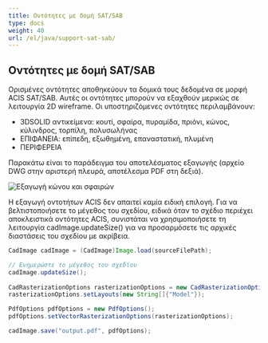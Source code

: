 ```yaml
---
title: Οντότητες με δομή SAT/SAB
type: docs
weight: 40
url: /el/java/support-sat-sab/
---
```


## **Οντότητες με δομή SAT/SAB**

Ορισμένες οντότητες αποθηκεύουν τα δομικά τους δεδομένα σε μορφή ACIS SAT/SAB. Αυτές οι οντότητες μπορούν να εξαχθούν μερικώς σε λειτουργία 2D wireframe. Οι υποστηριζόμενες οντότητες περιλαμβάνουν:

*	3DSOLID αντικείμενα: κουτί, σφαίρα, πυραμίδα, πριόνι, κώνος, κύλινδρος, τορπίλη, πολυσωλήνας
*	EΠΙΦΑΝΕΙΑ: επίπεδη, εξωθημένη, επαναστατική, πλυμένη
*	ΠΕΡΙΦΕΡΕΙΑ

Παρακάτω είναι το παράδειγμα του αποτελέσματος εξαγωγής (αρχείο DWG στην αριστερή πλευρά, αποτέλεσμα PDF στη δεξιά).

![Εξαγωγή κώνου και σφαιρών](coneAndSpheres.png)

Η εξαγωγή οντοτήτων ACIS δεν απαιτεί καμία ειδική επιλογή. Για να βελτιστοποιήσετε το μέγεθος του σχεδίου, ειδικά όταν το σχέδιο περιέχει αποκλειστικά οντότητες ACIS, συνιστάται να χρησιμοποιήσετε τη λειτουργία cadImage.updateSize() για να προσαρμόσετε τις αρχικές διαστάσεις του σχεδίου με ακρίβεια.

```java
CadImage cadImage = (CadImage)Image.load(sourceFilePath);

// Ενημερώστε το μέγεθος του σχεδίου
cadImage.updateSize();
	
CadRasterizationOptions rasterizationOptions = new CadRasterizationOptions();
rasterizationOptions.setLayouts(new String[]{"Model"});

PdfOptions pdfOptions = new PdfOptions();
pdfOptions.setVectorRasterizationOptions(rasterizationOptions);

cadImage.save("output.pdf", pdfOptions);
```
